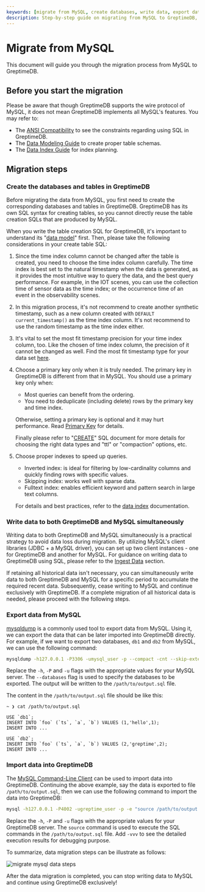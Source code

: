 ```yaml
---
keywords: [migrate from MySQL, create databases, write data, export data, import data]
description: Step-by-step guide on migrating from MySQL to GreptimeDB, including creating databases, writing data, exporting and importing data.
---
```


# Migrate from MySQL

This document will guide you through the migration process from MySQL to GreptimeDB.

## Before you start the migration

Please be aware that though GreptimeDB supports the wire protocol of MySQL, it does not mean GreptimeDB implements all
MySQL's features. You may refer to:
* The [ANSI Compatibility](/reference/sql/compatibility.md) to see the constraints regarding using SQL in GreptimeDB.
* The [Data Modeling Guide](/user-guide/administration/design-table.md) to create proper table schemas.
* The [Data Index Guide](/user-guide/manage-data/data-index.md) for index planning.

## Migration steps

### Create the databases and tables in GreptimeDB

Before migrating the data from MySQL, you first need to create the corresponding databases and tables in GreptimeDB.
GreptimeDB has its own SQL syntax for creating tables, so you cannot directly reuse the table creation SQLs that are produced
by MySQL.

When you write the table creation SQL for GreptimeDB, it's important to understand
its "[data model](/user-guide/concepts/data-model.md)" first. Then, please take the following considerations in
your create table SQL:

1. Since the time index column cannot be changed after the table is created, you need to choose the time index column
   carefully. The time index is best set to the natural timestamp when the data is generated, as it provides the most
   intuitive way to query the data, and the best query performance. For example, in the IOT scenes, you can use the
   collection time of sensor data as the time index; or the occurrence time of an event in the observability scenes.
2. In this migration process, it's not recommend to create another synthetic timestamp, such as a new column created
   with `DEFAULT current_timestamp()` as the time index column. It's not recommend to use the random timestamp as the
   time index either.
3. It's vital to set the most fit timestamp precision for your time index column, too. Like the chosen of time index
   column, the precision of it cannot be changed as well. Find the most fit timestamp type for your
   data set [here](/reference/sql/data-types#data-types-compatible-with-mysql-and-postgresql).
4. Choose a primary key only when it is truly needed. The primary key in GreptimeDB is different from that in MySQL. You should use a primary key only when:
    * Most queries can benefit from the ordering.
    * You need to deduplicate (including delete) rows by the primary key and time index.

    Otherwise, setting a primary key is optional and it may hurt performance. Read [Primary Key](/user-guide/administration/design-table.md#primary-key) for details.
    
    Finally please refer to "[CREATE](/reference/sql/create.md)" SQL document for more details for choosing the
right data types and "ttl" or "compaction" options, etc.
5. Choose proper indexes to speed up queries.
    * Inverted index: is ideal for filtering by low-cardinality columns and quickly finding rows with specific values.
    * Skipping index: works well with sparse data.
    * Fulltext index: enables efficient keyword and pattern search in large text columns.

    For details and best practices, refer to the [data index](user-guide/manage-data/data-index.md) documentation.
### Write data to both GreptimeDB and MySQL simultaneously

Writing data to both GreptimeDB and MySQL simultaneously is a practical strategy to avoid data loss during migration. By
utilizing MySQL's client libraries (JDBC + a MySQL driver), you can set up two client instances - one for GreptimeDB
and another for MySQL. For guidance on writing data to GreptimeDB using SQL, please refer to the [Ingest Data](/user-guide/ingest-data/for-iot/sql.md) section.

If retaining all historical data isn't necessary, you can simultaneously write data to both GreptimeDB and MySQL for a
specific period to accumulate the required recent data. Subsequently, cease writing to MySQL and continue exclusively
with GreptimeDB. If a complete migration of all historical data is needed, please proceed with the following steps.

### Export data from MySQL

[mysqldump](https://dev.mysql.com/doc/refman/8.4/en/mysqldump.html) is a commonly used tool to export data from MySQL.
Using it, we can export the data that can be later imported into GreptimeDB directly. For example, if we want to export
two databases, `db1` and `db2` from MySQL, we can use the following command:

```bash
mysqldump -h127.0.0.1 -P3306 -umysql_user -p --compact -cnt --skip-extended-insert --databases db1 db2 > /path/to/output.sql
```

Replace the `-h`, `-P` and `-u` flags with the appropriate values for your MySQL server. The `--databases` flag is used
to specify the databases to be exported. The output will be written to the `/path/to/output.sql` file.

The content in the `/path/to/output.sql` file should be like this:

```plaintext
~ ❯ cat /path/to/output.sql

USE `db1`;
INSERT INTO `foo` (`ts`, `a`, `b`) VALUES (1,'hello',1);
INSERT INTO ...

USE `db2`;
INSERT INTO `foo` (`ts`, `a`, `b`) VALUES (2,'greptime',2);
INSERT INTO ...
```

### Import data into GreptimeDB

The [MySQL Command-Line Client](https://dev.mysql.com/doc/refman/8.4/en/mysql.html) can be used to import data into
GreptimeDB. Continuing the above example, say the data is exported to file `/path/to/output.sql`, then we can use the
following command to import the data into GreptimeDB:

```bash
mysql -h127.0.0.1 -P4002 -ugreptime_user -p -e "source /path/to/output.sql"
```

Replace the `-h`, `-P` and `-u` flags with the appropriate values for your GreptimeDB server. The `source` command is
used to execute the SQL commands in the `/path/to/output.sql` file. Add `-vvv` to see the detailed execution results for
debugging purpose.

To summarize, data migration steps can be illustrate as follows:

![migrate mysql data steps](/migration-mysql.jpg)

After the data migration is completed, you can stop writing data to MySQL and continue using GreptimeDB exclusively!
